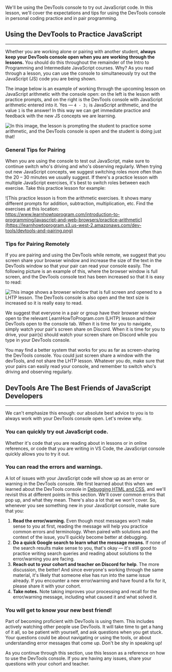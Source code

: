We'll be using the DevTools console to try out JavaScript code. In this lesson, we'll cover the expectations and tips for using the DevTools console in personal coding practice and in pair programming.

## Using the DevTools to Practice JavaScript
---

Whether you are working alone or pairing with another student, **always keep your DevTools console open when you are working through the lessons.** You should do this throughout the remainder of the Intro to Programming and Intermediate JavaScript courses. Why? As you read through a lesson, you can use the console to simultaneously try out the JavaScript (JS) code you are being shown. 

The image below is an example of working through the upcoming lesson on JavaScript arithmetic with the console open: on the left is the lesson with practice prompts, and on the right is the DevTools console with JavaScript arithmetic entered into it. Yes — `4 - 3;` is JavaScript arithmetic, and the value `1` is the answer! In this way we can get immediate practice and feedback with the new JS concepts we are learning.

![In this image, the lesson is prompting the student to practice some arithmetic, and the DevTools console is open and the student is doing just that!](https://learnhowtoprogram.s3.us-west-2.amazonaws.com/dev-tools/working-with-devtools-open.png)

### General Tips for Pairing

When you are using the console to test out JavaScript, make sure to continue switch who's driving and who's observing regularly. When trying out new JavaScript concepts, we suggest switching roles more often than the 20 – 30 minutes we usually suggest. If there's a practice lesson with multiple JavaScript exercises, it's best to switch roles between each exercise. Take this practice lesson for example:

![This practice lesson is from the arithmetic exercises. It shows many different prompts for addition, subtraction, multiplication, etc. Find the exercises at this location: https://www.learnhowtoprogram.com/introduction-to-programming/javascript-and-web-browsers/practice-arithmetic](https://learnhowtoprogram.s3.us-west-2.amazonaws.com/dev-tools/devtools-and-pairing.png)

### Tips for Pairing Remotely

If you are pairing and using the DevTools while remote, we suggest that you screen share your browser window and increase the size of the text in the DevTools window so that your pair can read your console easily. The following picture is an example of this, where the browser window is full screen, and the DevTools console text has been increased so that it is easy to read:

![This image shows a browser window that is full screen and opened to a LHTP lesson. The DevTools console is also open and the text size is increased so it is really easy to read.](https://learnhowtoprogram.s3.us-west-2.amazonaws.com/dev-tools/increasing-devtools-font-for-readability.png)

We suggest that everyone in a pair or group have their browser window open to the relevant LearnHowToProgram.com (LHTP) lesson and their DevTools open to the console tab. When it is time for you to navigate, simply watch your pair's screen share on Discord. When it is time for you to drive, your pair(s) should watch your screen share on Discord while you type in your DevTools console. 

You may find a better system that works for you as far as screen-sharing the DevTools console. You could just screen share a window with the devTools, and not share the LHTP lesson. Whatever you do, make sure that your pairs can easily read your console, and remember to switch who's driving and observing regularly. 

## DevTools Are The Best Friends of JavaScript Developers
---

We can't emphasize this enough: our absolute best advice to you is to always work with your DevTools console open. Let's review why.

### You can quickly try out JavaScript code.

Whether it's code that you are reading about in lessons or in online references, or code that you are writing in VS Code, the JavaScript console quickly allows you to try it out.

### You can read the errors and warnings.

A lot of issues with your JavaScript code will show up as an error or warning in the DevTools console. We first learned about this when we learned about the DevTools console in [Debugging HTML and CSS](https://new.learnhowtoprogram.com/introduction-to-programming/git-html-and-css/debugging-html-and-css), and we'll revisit this at different points in this section. We'll cover common errors that pop up, and what they mean. There's also a lot that we won't cover. So, whenever you see something new in your JavaScript console, make sure that you:

  1. **Read the error/warning.** Even though most messages won't make sense to you at first, reading the message will help you practice  common errors and terminology. When paired with solutions and the context of the issue, you'll quickly become better at debugging.
  2. **Do a quick Google search to learn what the message means.** 
  If none of the search results make sense to you, that's okay — it's still good to practice writing search queries and reading about solutions to the error/warning you are facing.
  3. **Reach out to your cohort and teacher on Discord for help**. The more discussion, the better! And since everyone's working through the same material, it's likely that someone else has run into the same issue already. If you encounter a new error/warning and have found a fix for it, please share it with your cohort.
  4. **Take notes.** Note taking improves your processing and recall for the error/warning message, including what caused it and what solved it.

### You will get to know your new best friend!

Part of becoming proficient with DevTools is using them. This includes actively watching other people use DevTools. It will take time to get a hang of it all, so be patient with yourself, and ask questions when you get stuck. Your questions could be about navigating or using the tools, or about understanding error messages that come up. Don't be shy in speaking up!

As you continue through this section, use this lesson as a reference on how to use the DevTools console. If you are having any issues, share your questions with your cohort and teacher. 

